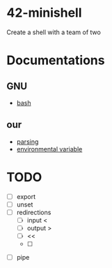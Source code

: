 # 42-minishell
Create a shell with a team of two

# Documentations

## GNU

* [bash](https://www.gnu.org/savannah-checkouts/gnu/bash/manual/html_node/index.html)


## our

* [parsing](./doc/parsing.md)
* [environmental variable](./doc/envp.md)


# TODO

- [ ] export
- [ ] unset
- [ ] redirections
	- [ ] input <
	- [ ] output >
	- [ ] <<
	- [ ] >>
- [ ] pipe

